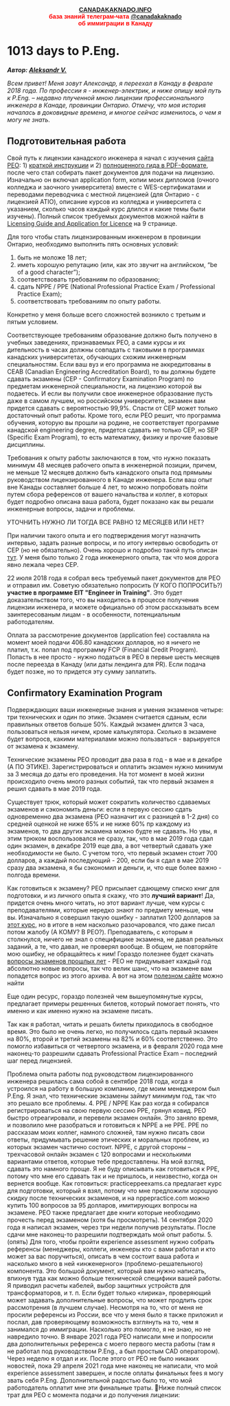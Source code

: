 <p style="color:red; font-family:arial; font-weight:800; text-align:center; font-size:1em; "><a href="https://canadakaknado.info">CANADAKAKNADO.INFO</a><br>база знаний телеграм-чата <a href="https://t.me/canadakaknado">@canadakaknado</a><br>об иммиграции в Канаду</p>

# __1013 days to P.Eng.__

__*Автор: [Aleksandr V.](https://t.me/@legion_3007)*__

_Всем привет!  Меня зовут Александр, я переехал в Канаду в феврале 2018 года. По профессии я - инженер-электрик, и ниже опишу мой путь к P.Eng. – недавно плученной мною лицензии профессионального инженера в Канаде, провинции Онтарио. Отмечу, что моя история началась в доковидные времена, и многое сейчас изменилось, о чем я могу не знать._


## __Подготовительная работа__

Свой путь к лицензии канадского инженера я начал с изучения [сайта РЕО](https://www.peo.on.ca): 1) [краткой инструкции](https://www.peo.on.ca/licence-applications/become-professional-engineer) и 2) [полноценного гида в PDF-формате](https://peo.on.ca/sites/default/files/2019-09/LicensingGuide&Application.pdf), после чего стал собирать пакет документов для подачи на лицензию. Изначально он включал application form, копии моих дипломов (очного колледжа и заочного университета) вместе с WES-сертификатами и переводами переводчика с местной лицензией (для Онтарио - с лицензией ATIO), описание курсов из колледжа и университета с указанием, сколько часов каждый курс длился и какие темы были изучены). Полный список требуемых документов можной найти в [Licensing Guide and Application for Licence](https://peo.on.ca/sites/default/files/2019-09/LicensingGuide&Application.pdf) на 9 странице.

Для того чтобы стать лицензированным инженером в провинции Онтарио, необходимо выполнить пять основных условий:

1) быть не моложе 18 лет;
2) иметь хорошую репутацию (или, как это звучит на английском, “be of a good character”);
3) соответствовать требованиям по образованию;
4) сдать NPPE / PPE (National Professional Practice Exam / Professional Practice Exam);
5) соответствовать требованиям по опыту работы.

Конкретно у меня больше всего сложностей возникло с третьим и пятым условием. 

Соответствующее требованиям образование должно быть получено в учебных заведениях, признаваемых PEO, а сами курсы и их дительность в часах должны совпадать с таковыми в программах канадских университетах, обучающих схожим инженерным специальностям. Если ваш вуз и его программа не аккредитованы в CEAB (Canadian Engineering Accreditation Board), то вы должны будете сдавать экзамены (CEP - Confirmatory Examination Program) по предметам инженерной специальности, на лицензию которой вы подаетесь. И если вы получили свое инженерное образование пусть даже в самом лучшем, но российском университете, экзамен вам придется сдавать с вероятностью 99,9%. Спасти от CEP может только достаточный опыт работы. Кроме того, если PEO решит, что программа обучения, которую вы прошли на родине, не соответствует программе канадской engineering degree, придется сдавать не только СЕР, но SEP (Specific Exam Program), то есть математику, физику и прочие базовые дисциплины.

Требования к опыту работы заключаются в том, что нужно показать минимум 48 месяцев рабочего опыта в инженерной позиции, причем, не меньше 12 месяцев должно быть канадского опыта под прямымы руководством лицензированного в Канаде инженера. Если ваш опыт вне Канады составляет больше 4 лет, то можно попробовать пойти путем сбора референсов от вашего начальства и коллег, в которых будет подробно описана ваша работа, будет показано как вы решали инженерные вопросы, задачи и проблемы.

УТОЧНИТЬ НУЖНО ЛИ ТОГДА ВСЕ РАВНО 12 МЕСЯЦЕВ ИЛИ НЕТ?

При наличии такого опыта и его подтверждения могут назначить интервью, задать разные вопросы, и по итогу интервью освободить от CEP (но не обязательно). Очень хорошо и подробно такой путь описан [тут](http://jedionthebike.com/2018/03/09/peng/). У меня было только 2 года инженерного опыта, так что моя дорога явно лежала через CEP.

22 июля 2018 года я собрал весь требуемый пакет документов для PEO и отправил им. Советую обязательно попросить (У КОГО ПОПРОСИТЬ?) __участие в программе EIT "Engineer in Training"__. Это будет доказательством того, что вы находитесь в процессе получения лицензии инженера, и можете официально об этом рассказывать всем заинтересованым лицам - в особенности, потенциальным работодателям.

Оплата за рассмотрение документов (application fee) составляла на момент моей подачи 406.80 канадских долларов, но я ничего не платил, т.к. попал под программу FCP (Financial Credit Program). Попасть в нее просто - нужно податься в PEO в первые шесть месяцев после переезда в Канаду (или даты лендинга для PR). Если  подача будет позже, но то придется эту сумму заплатить.

## __Confirmatory Examination Program__

Подверждающих ваши инженерные знания и умения экзаменов четыре: три технических и один по этике. Экзамен считается сданым, если правильных ответов больше 50%. Каждый экзамен длится 3 часа, пользоваться нельзя ничем, кроме калькулятора. Сколько в экзамене будет вопросв, какими материалами можно пользваться - варьируется от экзамена к экзамену. 

Технические экзамены PEO проводит два раза в год - в мае и в декабре (А ПО ЭТИКЕ). Зарегистрироваться и оплатить экзамен нужно минимум за 3 месяца до даты его проведения. На тот момент в моей жизни происходило очень много разных событий, так что первый экзамен я решил сдавать в мае 2019 года.

Существует трюк, который может сократить количество сдаваемых экзаменов и сэкономить деньги: если в первую сессию сдать одновременно два экзамена (PEO назначит их с разницей в 1-2 дня) со средней оценкой не ниже 65% и не ниже 60% пр каждому из экзаменов, то два других экзамена можно будте не сдавать. Но увы, я этим трюком воспользовался не сразу, так, что в мае 2019 года сдал один экзамен, в декабре 2019 еще два, а вот четвертый сдавать уже необходимости не было. С учетом того, что первый экзамен стоит 700 долларов, а каждый последующий - 200, если бы я сдал в мае 2019 сразу два экзамена, я бы сэкономил и деньги, и, что еще более важно - полгода времени. 

Как готовиться к экзамену? PEO присылает сдающему списко книг для подготовки, и из личного опыта я скажу, что это __лучший вариант__! Да, придется очень много читать, но этот вариант лучше, чем курсы с преподавателями, которые нередко знают по предмету меньше, чем вы. Изначально я совершил такую ошибку - заплатил 1200 долларов за [этот курс](https://ospe.on.ca/oea/journey-to-p-eng/peo-technical-exams-prep-courses/), но в итоге в нем насколько разочаровался, что даже писал потом жалобу (А КОМУ? В PEO?). Преподаватель, с которым я столкнулся, ничего не знал о специфицике экзамена, не давал реальных заданий, а те, что давал, не проверял вообще. В общем, не повторяйте мою ошибку, не обращайтесь к ним! Гораздо полезнее будет скачать [вопросы экзаменов прошлых лет](https://www.egbc.ca/Registration/Individual-Registrants/How-to-Apply/Examinations-Seminars/Academic-Examinations/Past-Academic-Exams) - PEO не придумывает каждый год абсолютно новые вопросы, так что велик шанс, что на экзамене вам попадется вопрос из этого архива. А вот на этом [полезном сайте](https://practiceppeexams.ca/) можно найти 




 Еще один ресурс, гораздо полезней чем вышеупомянутые курсы, предлагает примеры решенных билетов, который помогает понять, что именно и как именно нужно на экзамене писать.

Так как я работал, читать и решать билеты приходилось в свободное время. Это было не очень легко, но получилось сдать первый экзамен на 80%, второй и третий экзамены на 82% и 60% соответственно. Это помогло избавиться от четвертого экзамена, и в февраля 2020 года мне наконец-то разрешили сдавать Professional Practice Exam – последний шаг перед лицензией. 

Проблема опыта работы под руководством лицензированного инженера решилась сама собой в сентябре 2018 года, когда я устроился на работу в большую компанию, где моим менеджером был P.Eng. Я знал, что технические экзамены займут минимум год, так что это решало все проблемы.
4. PPE / NPPE
Как раз когда я собирался регистрироваться на свою первую сессию PPE, грянул ковид. PEO быстро отреагировали, и перевели экзамен онлайн. Это заняло время, и позволило мне разобраться и готовиться к NPPE а не PPE. PPE по рассказам моих коллег, намного сложней, там нужно писать свои ответы, придумывать решение этических и моральных проблем, из которых экзамен частично состоит. NPPE, c другой стороны – трехчасовой онлайн экзамен с 120 вопросами и несколькими вариантами ответов, которые тебе предоставлены. На мой взгляд, сдавать это намного проще. Я не буду описывать как готовиться к PPE, потому что мне его сдавать так и не пришлось, и неизвестно, когда он вернется вообще.
Как готовиться: practiceppeexams.ca предлагает курс для подготовки, который я взял, потому что мне предложили хорошую скидку после технических экзаменов, и на nppepractice.com можно купить 100 вопросов за 95 долларов, имитирующих вопросы на экзамене. PEO также предлагает две книги которые необходимо прочесть перед экзаменом (хотя бы просмотреть).
14 сентября 2020 года я написал экзамен, через три недели получив результаты. После сдачи мне наконец-то разрешили подтверждать мой опыт работы.
5. (опять)
Для того, чтобы пройти experience assessment нужно собрать референсы (менеджеры, коллеги, инженеры кто с вами работал и кто может за вас поручиться), описать в чем состоит ваша работа и насколько много в ней «инженерного» (проблемо-решательного) компонента. Это большой документ, который вам нужно написать, впихнув туда как можно больше технической специфики вашей работы. Я приводил расчеты кабелей, выбор защитных устройств для трансформаторов, и т. п. Если будет только «лирика», проверяющий может задавать дополнительные вопросы, что может продлить срок рассмотрения (в лучшем случае). Несмотря на то, что от меня не просили референсы из России, все что у меня было я также приложил и послал, дав проверяющему возможность взглянуть на то, чем я занимался до иммиграции. Насколько это помогло, я не знаю, но не навредило точно. 
В январе 2021 года PEO написали мне и попросили два дополнительных референса с моего первого места работы (там я не работал под руководством P.Eng., а был простым CAD оператором). Через неделю я отдал и их. После этого от PEO не было никаких новостей, пока 29 апреля 2021 года мне наконец не написали, что мой experience assessment завершен, и после оплаты финальных fees я могу звать себя P.Eng. Дополнительной радостью было то, что мой работодатель оплатит мне эти финальные траты.
Ниже полный список трат для PEO с момента подачи и до получения лицензии:


